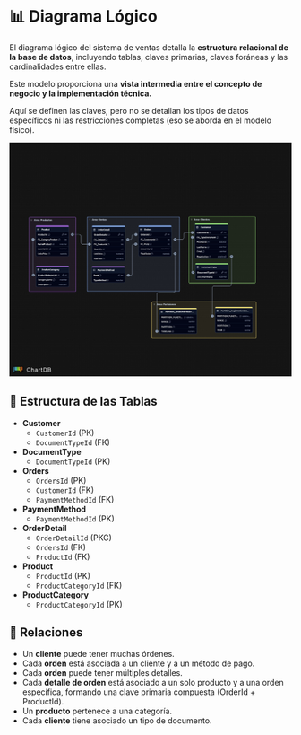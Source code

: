 # 📊 Diagrama Lógico

El diagrama lógico del sistema de ventas detalla la **estructura relacional de la base de datos**, incluyendo tablas, claves primarias, claves foráneas y las cardinalidades entre ellas.

Este modelo proporciona una **vista intermedia entre el concepto de negocio y la implementación técnica.**

Aquí se definen las claves, pero no se detallan los tipos de datos específicos ni las restricciones completas (eso se aborda en el modelo físico).

![Diagrama Lógico](img/diagrama_logico.jpeg)

## 🔑 Estructura de las Tablas

- **Customer**
  - `CustomerId` (PK)
  - `DocumentTypeId` (FK)
- **DocumentType**
  - `DocumentTypeId` (PK)
- **Orders**
  - `OrdersId` (PK)
  - `CustomerId` (FK)
  - `PaymentMethodId` (FK)
- **PaymentMethod**
  - `PaymentMethodId` (PK)
- **OrderDetail**
  - `OrderDetailId` (PKC)
  - `OrdersId` (FK)
  - `ProductId` (FK)
- **Product**
  - `ProductId` (PK)
  - `ProductCategoryId` (FK)
- **ProductCategory**
  - `ProductCategoryId` (PK)

## 🔗 Relaciones

- Un **cliente** puede tener muchas órdenes.
- Cada **orden** está asociada a un cliente y a un método de pago.
- Cada **orden** puede tener múltiples detalles.
- Cada **detalle de orden** está asociado a un solo producto y a una orden específica,
formando una clave primaria compuesta (OrderId + ProductId).
- Un **producto** pertenece a una categoría.
- Cada **cliente** tiene asociado un tipo de documento.
